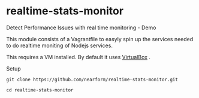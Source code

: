 # realtime-stats-monitor
Detect Performance Issues with real time monitoring - Demo

This module consists of a Vagrantfile to easyly spin up the services needed to do realtime moniting of Nodejs services.

This requires a VM installed.  By default it uses [VirtualBox](https://www.virtualbox.org) .

Setup

``` git clone https://github.com/nearform/realtime-stats-monitor.git ```

``` cd realtime-stats-monitor ```


``` 